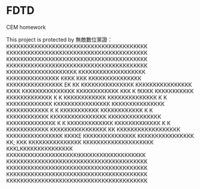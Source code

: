 FDTD
====

CEM homework

This project is protected by 無敵數位黨證： 
KKKKKKKKKKKKKKKKKKKKKKKKKKKKKKKKKKKKKKKK 
KKKKKKKKKKKKKKKKKKKKKKKKKKKKKKKKKKKKKKKK 
KKKKKKKKKKKKKKKKKKKKKKKKKKKKKKKKKKKKKKKK 
KKKKKKKKKKKKKKKKKKKKKKKKKKKKKKKKKKKKKKKK 
KKKKKKKKKKKKKKKKKKKK KKKKKKKKKKKKKKKKKKK 
KKKKKKKKKKKKKKK KKKK KKK KKKKKKKKKKKKKKK 
KKKKKKKKKKKKKKKK EK  KK  KKKKKKKKKKKKKKK 
KKKKKKKKKKKKKKKK  KKKK   KKKKKKKKKKKKKKK 
KKKKKKKKKKKK KKK K    fKKKK  KKKKKKKKKKK 
KKKKKKKKKKKKK   K       K   KKKKKKKKKKKK 
KKKKKKKKKKKKKK K         K KKKKKKKKKKKKK 
KKKKKKKKKKKKKKKK         KKKKKKKKKKKKKKK 
KKKKKKKKKKKK  K          K   KKKKKKKKKKK 
KKKKKKKKKKKK  K          K  KKKKKKKKKKKK 
KKKKKKKKKKKKKKKK         KKKKKKKKKKKKKKK 
KKKKKKKKKKKKKK K         K KKKKKKKKKKKKK 
KKKKKKKKKKKKK   K       K   KKKKKKKKKKKK 
KKKKKKKKKKKKKKKK KK   KKKKKKKKKKKKKKKKKK 
KKKKKKKKKKKKKKKK  KKKKE  KKKKKKKKKKKKKKK 
KKKKKKKKKKKKKKKK KK; KKK KKKKKKKKKKKKKKK 
KKKKKKKKKKKKKKKKKKKK KKKLKKKKKKKKKKKKKKK 
KKKKKKKKKKKKKKKKKKKKtKKKKKKKKKKKKKKKKKKK 
KKKKKKKKKKKKKKKKKKKKKKKKKKKKKKKKKKKKKKKK 
KKKKKKKKKKKKKKKKKKKKKKKKKKKKKKKKKKKKKKKK 
KKKKKKKKKKKKKKKKKKKKKKKKKKKKKKKKKKKKKKKK 
KKKKKKKKKKKKKKKKKKKKKKKKKKKKKKKKKKKKKKKK 
